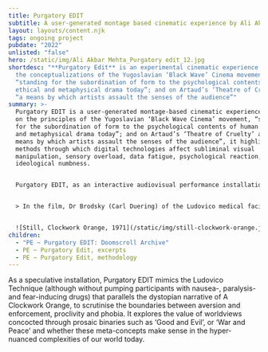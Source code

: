 ```yaml
---
title: Purgatory EDIT
subtitle: A user-generated montage based cinematic experience by Ali Akbar Mehta
layout: layouts/content.njk
tags: ongoing project
pubdate: "2022"
unlisted: "false"
hero: /static/img/Ali Akbar Mehta_Purgatory edit_12.jpg
shortdesc: "**Purgatory Edit** is an experimental cinematic experience based on
  the conceptualizations of the Yugoslavian ‘Black Wave’ Cinema movement,
  “standing for the subordination of form to the psychological contents of human
  ethical and metaphysical drama today”; and on Artaud’s ‘Theatre of Cruelty’ as
  “a means by which artists assault the senses of the audience”"
summary: >-
  Purgatory EDIT is a user-generated montage-based cinematic experience. Based
  on the principles of the Yugoslavian ‘Black Wave Cinema’ movement, “standing
  for the subordination of form to the psychological contents of human ethical
  and metaphysical drama today”; and on Artaud’s ‘Theatre of Cruelty’ as “a
  means by which artists assault the senses of the audience”, it highlights the
  methods through which digital technologies affect subliminal visual
  manipulation, sensory overload, data fatigue, psychological reaction, and
  ideological numbness.


  Purgatory EDIT, as an interactive audiovisual performance installation, is inspired by the Ludovico Technique, a fictional negative-aversion technique depicted in ‘A Clockwork Orange’ (1971) directed by Stanley Kubrick, based on Anthony Burgess’s novel: 


  > In the film, Dr Brodsky (Carl Duering) of the Ludovico medical facility forces Alex (Malcolm McDowell) to watch violent images for extended periods of time as his eyes are held open with specula, while being pumped with nausea-, paralysis- and fear-inducing drugs at the same time. Its objective: the development of a nauseous association when experiencing or thinking about violence, causing an aversion. 


  ![Still, Clockwork Orange, 1971](/static/img/still-clockwork-orange.jpeg)
children:
  - "PE ~ Purgatory EDIT: Doomscroll Archive"
  - PE ~ Purgatory Edit, excerpts
  - PE ~ Purgatory Edit, methodology
---
```

As a speculative installation, Purgatory EDIT mimics the Ludovico Technique (although without pumping participants with nausea-, paralysis- and fear-inducing drugs) that parallels the dystopian narrative of A Clockwork Orange, to scrutinise the boundaries between aversion and enforcement, proclivity and phobia. It explores the value of worldviews concocted through prosaic binaries such as ‘Good and Evil’, or ‘War and Peace’ and whether these meta-concepts make sense in the hyper-nuanced complexities of our world today.
